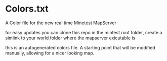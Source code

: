 # Colors.txt
A Color file for the new real time Minetest MapServer

for easy updates you can clone this repo in the mintest root folder,
create a simlink to your world folder where the mapserver exicutable is

this is an autogenerated colors file.
A starting point that will be modified manually, allowing for a nicer looking map.
